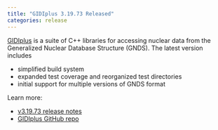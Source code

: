```yaml
---
title: "GIDIplus 3.19.73 Released"
categories: release
---
```


[GIDIplus](https://github.com/LLNL/gidiplus) is a suite of C++ libraries for accessing nuclear data from the Generalized Nuclear Database Structure (GNDS). The latest version includes
- simplified build system
- expanded test coverage and reorganized test directories
- initial support for multiple versions of GNDS format

Learn more:
- [v3.19.73 release notes](https://github.com/LLNL/gidiplus/releases/tag/v3.19.73)
- [GIDIplus GitHub repo](https://github.com/LLNL/gidiplus)
